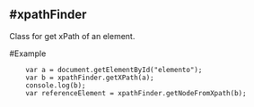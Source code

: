 #xpathFinder
------------

Class for get xPath of an element.

#Example

		var a = document.getElementById("elemento");
		var b = xpathFinder.getXPath(a);
		console.log(b);
		var referenceElement = xpathFinder.getNodeFromXpath(b);
